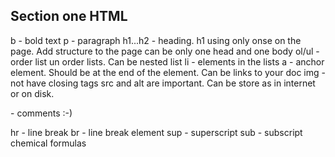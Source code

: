 ## Section one HTML

b - bold text
p - paragraph
h1...h2 - heading. h1 using only onse on the page. Add structure to the page
can be only one head and one body
ol/ul - order list un order lists. Can be nested list
li - elements in the lists
a - anchor element. Should be at the end of the element. Can be links to your doc
img - not have closing tags src and alt are important. Can be store as in internet or on disk.

<!-- --> - comments :-)

hr - line break
br - line break element
sup - superscript
sub - subscript chemical formulas
